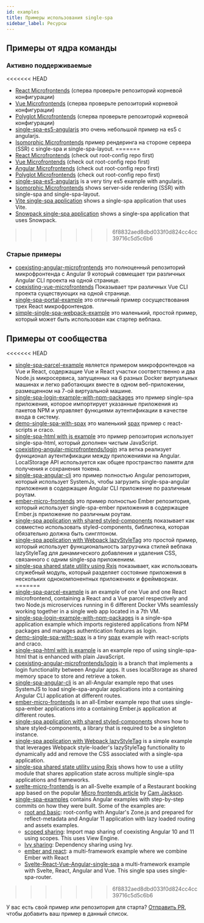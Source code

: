 ```yaml
---
id: examples
title: Примеры использования single-spa
sidebar_label: Ресурсы
---
```


## Примеры от ядра команды

### Активно поддерживаемые

<<<<<<< HEAD
- [React Microfrontends](https://github.com/react-microfrontends) (сперва проверьте репозиторий корневой конфигурации)
- [Vue Microfrontends](https://github.com/vue-microfrontends) (сперва проверьте репозиторий корневой конфигурации)
- [Polyglot Microfrontends](https://github.com/polyglot-microfrontends) (сперва проверьте репозиторий корневой конфигурации)
- [single-spa-es5-angularjs](https://github.com/joeldenning/single-spa-es5-angularjs) это очень небольшой пример на es5 с angularjs.
- [Isomorphic Microfrontends](https://github.com/isomorphic-microfrontends) пример рендеринга на стороне сервера (SSR) с single-spa и single-spa-layout.
=======
- [React Microfrontends](https://github.com/react-microfrontends) (check out root-config repo first)
- [Vue Microfrontends](https://github.com/vue-microfrontends) (check out root-config repo first)
- [Angular Microfrontends](https://github.com/angular-microfrontends) (check out root-config repo first)
- [Polyglot Microfrontends](https://github.com/polyglot-microfrontends) (check out root-config repo first)
- [single-spa-es5-angularjs](https://github.com/joeldenning/single-spa-es5-angularjs) is a very tiny es5 example with angularjs.
- [Isomorphic Microfrontends](https://github.com/isomorphic-microfrontends) shows server-side rendering (SSR) with single-spa and single-spa-layout.
- [Vite single-spa application](https://github.com/joeldenning/vite-single-spa-example) shows a single-spa application that uses Vite.
- [Snowpack single-spa application](https://github.com/joeldenning/snowpack-single-spa-example) shows a single-spa application that uses Snowpack.
>>>>>>> 6f8832aed8dbd033f0d824cc4cc39716c5d5c6b6

### Старые примеры

- [coexisting-angular-microfrontends](https://github.com/joeldenning/coexisting-angular-microfrontends) это полноценный репозиторий микрофронтенда с Angular 9 который совмещает три различных Angular CLI проекта на одной странице.
- [coexisting-vue-microfrontends](https://github.com/joeldenning/coexisting-vue-microfrontends) Показывает три различных Vue CLI проекта существующих на одной странице.
- [single-spa-portal-example](https://gitlab.com/TheMcMurder/single-spa-portal-example) это отличный пример сосуществования трех React микрофронтендов.
- [simple-single-spa-webpack-example](https://github.com/joeldenning/simple-single-spa-webpack-example) это маленький, простой пример, который может быть использован как стартер вебпака.

## Примеры от сообщества

<<<<<<< HEAD
- [single-spa-parcel-example](https://github.com/Guillembonet/single-spa-parcel-example) является примером микрофронтендов на Vue и React, содержащие Vue и React участки соответственно и два Node.js микросервиса, запущенных на 6 разных Docker виртуальных машинах и легко работающих вместе в одном веб-приложении, размещенном на 7-ой виртуальной машине.
- [single-spa-login-example-with-npm-packages](https://github.com/jualoppaz/single-spa-login-example-with-npm-packages) это пример single-spa приложения, которое импортирует указанные приложения из пакетов NPM и управляет функциями аутентификации в качестве входа в систему.
- [demo-single-spa-with-spax](https://github.com/crossjs/spax/tree/master/packages/demo-single-spa) это маленький [spax](https://spax.js.org) пример с react-scripts и craco.
- [single-spa-html with js example](https://github.com/filoxo/single-spa-html-with-js-example) это пример репозитория использует single-spa-html, который дополнен чистым JavaScript.
- [coexisting-angular-microfrontends/login](https://github.com/Vallerious/coexisting-angular-microfrontends/tree/feature/login) эта ветка реализует функционал аутентификации между приложениями на Angular. LocalStorage API используется как общее пространство памяти для получения и сохранения токена.
- [single-spa-angular-cli](https://github.com/matt-gold/single-spa-angular-cli) это пример полностью Angular репозитория, который использует SystemJs, чтобы загрузить single-spa-angular приложения в содержащее Angular CLI приложение по различным роутам.
- [ember-micro-frontends](https://github.com/ember-micro-frontends) это пример полностью Ember репозитория, который использует single-spa-ember приложения в содержащее Ember.js приложение по различным роутам.
- [single-spa application with shared styled-components](https://github.com/filoxo/single-spa-example-shared-styled-components) показывает как совместно использовать styled-components, библиотека, которая обязательно должна быть синглтоном.
- [single-spa application with Webpack lazyStyleTag](https://github.com/filoxo/single-spa-example-webpack-lazystyletag) это простой пример, который использует функциональность загрузчика стилей вебпака lazyStyleTag для динамического добавления и удаления CSS, связанного с одним single-spa приложением.
- [single-spa shared state utility using Rxjs](https://github.com/filoxo/single-spa-example-rxjs-shared-state) показывает, как использовать служебный модуль, который разделяет состояние приложения в нескольких однокомпонентных приложениях и фреймворках.
=======
- [single-spa-parcel-example](https://github.com/Guillembonet/single-spa-parcel-example) is an example of one Vue and one React microfrontend, containing a React and a Vue parcel respectively and two Node.js microservices running in 6 different Docker VMs seamlessly working together in a single web app located in a 7th VM.
- [single-spa-login-example-with-npm-packages](https://github.com/jualoppaz/single-spa-login-example-with-npm-packages) is a single-spa application example which imports registered applications from NPM packages and manages authentication features as login.
- [demo-single-spa-with-spax](https://github.com/crossjs/spax/tree/master/packages/demo-single-spa) is a tiny [spax](https://spax.js.org) example with react-scripts and craco.
- [single-spa-html with js example](https://github.com/filoxo/single-spa-html-with-js-example) is an example repo of using single-spa-html that is enhanced with plain JavaScript.
- [coexisting-angular-microfrontends/login](https://github.com/Vallerious/coexisting-angular-microfrontends/tree/feature/login) is a branch that implements a login functionality between Angular apps. It uses localStorage as shared memory space to store and retrieve a token.
- [single-spa-angular-cli](https://github.com/matt-gold/single-spa-angular-cli) is an all-Angular example repo that uses SystemJS to load single-spa-angular applications into a containing Angular CLI application at different routes.
- [ember-micro-frontends](https://github.com/ember-micro-frontends) is an all-Ember example repo that uses single-spa-ember applications into a containing Ember.js application at different routes.
- [single-spa application with shared styled-components](https://github.com/filoxo/single-spa-example-shared-styled-components) shows how to share styled-components, a library that is required to be a singleton instance.
- [single-spa application with Webpack lazyStyleTag](https://github.com/filoxo/single-spa-example-webpack-lazystyletag) is a simple example that leverages Webpack style-loader's lazyStyleTag functionality to dynamically add and remove the CSS associated with a single-spa application.
- [single-spa shared state utility using Rxjs](https://github.com/filoxo/single-spa-example-rxjs-shared-state) shows how to use a utility module that shares application state across multiple single-spa applications and frameworks.
- [svelte-micro-frontends](https://github.com/svelte-micro-frontends) is an all-Svelte example of a Restaurant booking app based on the popular [Micro frontends article](https://martinfowler.com/articles/micro-frontends.html) by [Cam Jackson](https://twitter.com/thecamjackson).
- [single-spa-examples](https://github.com/daniloesk/single-spa-examples/) contains Angular examples with step-by-step commits on how they were built. Some of the examples are:
  - [root and basic](https://github.com/daniloesk/single-spa-examples/tree/v20201211-registration): root-config with Angular's Zone.js and prepared for reflect-metadata and Angular 11 application with lazy loaded routing and assets examples.
  - [scoped sharing](https://github.com/daniloesk/single-spa-examples/tree/v20201215-scoped-importmap): Import map sharing of coexisting Angular 10 and 11 using scopes. This uses View Engine.
  - [Ivy sharing](https://github.com/daniloesk/single-spa-examples/tree/v20201217-importmap-ivy): Dependency sharing using Ivy.
  - [ember and react](https://github.com/ember-react-microfrontend): a multi-framework example where we combine Ember with React
  - [Svelte-React-Vue-Angular-single-spa](https://github.com/Svelte-React-Vue-Angular-SPA) a multi-framework example with Svelte, React, Angular and Vue. This single spa uses single-spa-router.

>>>>>>> 6f8832aed8dbd033f0d824cc4cc39716c5d5c6b6

У вас есть свой пример или репозитория для старта? [Отправить PR](https://github.com/single-spa/single-spa.js.org/edit/master/website/versioned_docs/version-5.x/examples.md), чтобы добавить ваш пример в данный список.
